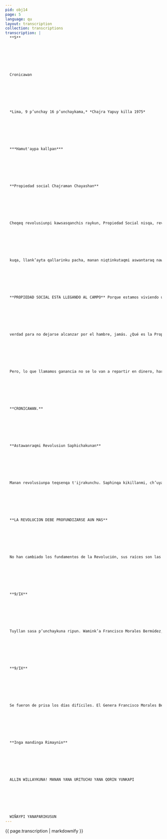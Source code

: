 ```yaml
---
pid: obj14
page: 5
language: qu
layout: transcription
collection: transcriptions
transcription: |
  **5**
  
  
  
  
  
  
  
  Cronicawan
  
  
  
  
  
  
  
  *Lima, 9 p’unchay 16 p’unchaykama,* *Chajra Yapuy killa 1975*
  
  
  
  
  
  
  
  ***Hamut'aypa kallpan***
  
  
  
  
  
  
  
  **Propiedad social Chajraman Chayashan**
  
  
  
  
  
  
  
  Cheqeq revolusiunpi kawsasqanchis raykun, Propiedad Social nisqa, revolusionpa hamut'asqan chajrakunaman chayanqa. Chaywanqa cheqapaqcha puririkunqa manaña yarqaywan taripachiku napaq. ¿Iman chay Propiedan Social nisqa? Chayqa, Revolusionpa wawan, kanman hinan, llaqtallanchispin chayqa kan, chayqa llaqtanchispin rikhurin Chaywanmi revolusiunin chis mana huq, revolusionkunaman rijch’akunchu. Propiedad Socialqa, on ganización nisqan mananchaypiqa pipas dueño nis qa kapunchu, lliwmi llank’anku, lliwtaqmi rakinakunku llank’asqankuta Ichaqa sapankankun churanku yachayninta, kallpantan, hamut'ayninta, hinaspataqmi, proyecto de factibilidades nisqata ñawinchanku, chaytan churanku kamachiqninchis wanpar patapi, chayta yuyaysapa tecnico, ari niqtin
  
  
  
  
  
  
  
  kuqa, llank’ayta qallarinku pacha, manan niqtinkutaqmi aswantaraq nawinchananku. Ichaqa manan ganancia nisqata rakinakunqakuchu, qollqellapi, imaynatan ayllupaq ruwanku, yachaywasikunata, ayllu runakunapaq sumaq wasikunata, hanpina wasita, erqekunaq pujllanankupaq, imaymanata ruwanku. Kamachiqninchismi, ayllu runakunaman qolqeta mañan chay ruwanankupaq, pisi pisillamanta kutirichipunankupaq. Aswantaraqmikaymanta rimasun, kunanqa, chayllatan nisaykichis.
  
  
  
  
  
  
  
  **PROPIEDAD SOCIAL ESTA LLEGANDO AL CAMPO** Porque estamos viviendo una verdadera Revolución, lo que decimos Propiedad Social, que es una institución creada por la Revolución llegará al campo. Con eso se avanzará en**
  
  
  
  
  
  
  
  verdad para no dejarse alcanzar por el hambre, jamás. ¿Qué es la Propiedad Social que dicen? Es. como si fuera hijo de la Revolución, eso existe sólo en nuestro pueblo, eso ha aparecido sólo en nuestro país. Eso distingue a nuestra Revolución, y por eso no se parece a otras Revoluciones. La Propiedad Social es una organización, donde no existen propietarios, todos trabajan, y también todos se reparten el producto de su trabajo. Pero todos aportan su saber, su fuerza, su entendimiento y entonces, realizando lo que llamamos proyecto de factibilidades, ponen encima de la mesa de nuestros gobemantes, allí los técnicos que tienen mucho entendimiento, si lo aprueban, inmediatamente se inician los trabajos, y si dijeran no, entonces vuelven a proyectar de mejor manera.
  
  
  
  
  
  
  
  Pero, lo que llamamos ganancia no se lo van a repartir en dinero, harán de todo para la comunidad, casas, buenas casas para los hombres de la comunidad, hospitales, parques infantiles para que jueguen los niños, se hará de todo. Nuestros gobernantes, prestarán ese dinero a los hombres de la comunidad, para que éstos devuelvan poco a poco. Agregaremos mucho más sobre esto, por ahora esto nomás les hablaré.
  
  
  
  
  
  
  
  **CRONICAWAN.**
  
  
  
  
  
  
  
  **Astawanraqmi Revolusiun Saphichakunan**
  
  
  
  
  
  
  
  Manan revolusiunpa teqsenqa t'ijrakunchu. Saphinqa kikillanmi, ch’uya rimayninmanmi chayasun kay iskay ñeqe kawsayninpi. Llaqtanchismi kay qespi kawsayta kutirinan ñosqonsapa qelqaqkunan rimanku revolusionwan ayllupakuspa, utaq revolusiunta awqaspa ichaqa qhari rimaywanmi rimananku, mana imatapas pakaspa, ñoqayku pantasqaykuta reqsinaykupaq. Manañan ch’ulla qharillatachu saminchananchis, nitaq sutillantachu, yayaq sutinta hina, mana sayk’uyta oqarinanchis. Llaqtanchismantan rimananchis, kay muchuriywan awqanakusqanchismanta, chay subdesarrollo nisqata p’anparisqanchista. Revolusionqa manan huq runaq makillapichu tawnakun, llaqtaq wasanpin puririn. Chaytan rimamun pacha t'ijrasqanchis umalliq, lliw Peru suyu llaqtakunapaq. Nintaqmi, aswantaraq saphichakunqa Revolusion Peruana. Chay saphichakuymi revolusiunpa rimasqanta hunt'achiy, pantasqanchista qhari hina mana mancharikuspa reqsey, allin ñanta puririnanpaq. Ichaqa, manan Revolusionqa kay ruwasqanwan qonqorchakushanchu, nitaq tiwli hina hanku hankuta puririshanchu, nitaq soq’a chakiwan llusk’ayushanchu. Aswantan qhari thaskiywan unanchanta hanaqmain uqarispa, mana pantayta thaskishan. Lliw Peru Suyupi llaqtakunan kay revolusionwan sumaq kawsayta tarinqaku. Chay raykun mana pipas Revolusionninchista llallinmanchu. Kawsachun Revolusion. Kawsachun Peru Suyo..
  
  
  
  
  
  
  
  **LA REVOLUCION DEBE PROFUNDIZARSE AUN MAS**
  
  
  
  
  
  
  
  No han cambiado los fundamentos de la Revolución, sus raíces son las mismas, llegaremos a sus postulados más prístinos en esta segunda etapa de la Revolución. Nuestro pueblo debe volver a esta etapa de concordia, escritores e intelectuales deben hablar en favor de la Revolución o cuestionando la Revolución, pero, deben hacerlo con voz de hombre, sin trastiendas, sin acomodos, para que conozcamos nuestros errores. No debemos ponderar a un solo hombre, ni repetir su nombre como el del hacedor de todo, no debemos alabar sin cansancio. Debemos hablar del pueblo, esta guerra que sostenemos contra la pobreza, la sepultura que cavamos para el subdesarrollo que dicen. Una revolución no se sostiene en manos de un sólo hombre, camina sobre las espaldas del pueblo. Esto habló quien viene encabezando nuestro Proceso Revolucionario, para todos los pueblos del Perú. Dijo también, se profundizará aún más la Revolución Peruana, esa profundización es el cumplimiento de los postulados de la Revolución, es reconocer nuestros errores, es enmendar nuestros desaciertos Pero la Revolución no se amilana en la libertad que propicia, ni se debilita, ni camina de cualquier modo, ni se arrastra disminuido, disparejo, con un solo pie. Mas bien, marcha con sus banderas invictas, levantándolas a la altura del cielo marcha con sus banderas. Todos los pueblos del Perú encontrarán una vida mejor con la profundización de la revolución, por esa razón nadie puede vencer a nuestra Revolución. ¡Viva la Revolución! iViva el País Peruano!
  
  
  
  
  
  
  
  **9/IX**
  
  
  
  
  
  
  
  Tuyllan sasa p’unchaykuna ripun. Wamink’a Francisco Morales Bermúdez, yuyaysapa kayninwan aswan allintaraq llaqtanchista ñawpachinqa. Mana sayaymi Revolusiunpi llank’ayqa. Mansamananpagmi allin chaninchasqa p’unchay mashkhayqa. Chay ñanpin purishanchis, chay ñanllatan qatirikunanchis, chay ñanllatan thaskinanchis. Chay subdesarrollo nis qa awqanakuypiqa, manan llallinchismanchu, manapunin qhepaman kutisunmanchu. Ñoqanchispan hamuq p’unchaykunapas, rurupas, kawsaypas, makillanchispin kashan. Chayta yuyarispan aswantaraq huñunakunanchis revolusionninchispi, kay pacha t'ijrayta yawarninchiswan amachananchispaq.
  
  
  
  
  
  
  
  **9/IX**
  
  
  
  
  
  
  
  Se fueron de prisa los días difíciles. El Genera Francisco Morales Bermúdez, con su mejor ciencia llevará más de prisa a nuestro pueblo, hacia adelante. No se descansa cuando se trabaja por la Revolución. Es para no reposar buscar el tiempo de la justicia. En esos senderos caminamos, sólo por esos caminos debemos continuar, sólo por esas rutas debemos marchar. En esa batalla contra le que decimos el subdesarro llo no podemos perder, es imposible que podamos volver hacia atrás, de nosotros son los días que vienen, los frutos, la vida están en nuestras manos Meditando en eso debemos juntarnos aún más alrededor de la Revolución.A nuestra revolución la defenderemos con nuestra sangre.
  
  
  
  
  
  
  
  **Inga mandinga Rimaynin**
  
  
  
  
  
  
  
  ALLIN WILLAYKUNA! MANAN YANA URITUCHU YANA QORIN YUNKAPI
  
  
  
  
  
  
  
  WIÑAYPI YANAPARIKUSUN
---
```


{{ page.transcription | markdownify }}
